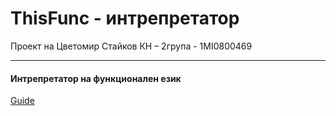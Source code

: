 # ThisFunc - интрепретатор
Проект на Цветомир Стайков
КН – 2група - 1MI0800469

---

#### Интрепретатор на функционален език


[Guide](
https://craftinginterpreters.com/scanning.html#the-interpreter-framework)